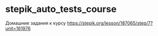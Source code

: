 # stepik_auto_tests_course
Домашние задания к курсу https://stepik.org/lesson/187065/step/7?unit=161976
